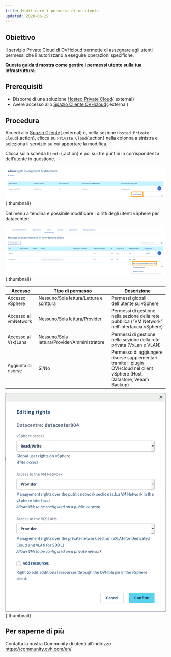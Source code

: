 ```yaml
---
title: Modificare i permessi di un utente
updated: 2020-06-29
---
```


## Obiettivo

Il servizio Private Cloud di OVHcloud permette di assegnare agli utenti permessi che li autorizzano a eseguire operazioni specifiche.

**Questa guida ti mostra come gestire i permessi utente sulla tua infrastruttura.**

## Prerequisiti

* Disporre di una soluzione [Hosted Private Cloud](https://www.ovhcloud.com/it/enterprise/products/hosted-private-cloud/){.external}
* Avere accesso allo [Spazio Cliente OVHcloud](https://www.ovh.com/auth/?action=gotomanager&from=https://www.ovh.it/&ovhSubsidiary=it){.external}

## Procedura

Accedi allo [Spazio Cliente](https://www.ovh.com/auth/?action=gotomanager&from=https://www.ovh.it/&ovhSubsidiary=it){.external} e, nella sezione `Hosted Private Cloud`{.action}, clicca su `Private Cloud`{.action} nella colonna a sinistra e seleziona il servizio su cui apportare la modifica.

Clicca sulla scheda `Utenti`{.action} e poi sui tre puntini in corrispondenza dell’utente in questione.

![Visualizza/Modifica i diritti per DC](images/user_rights_1.png){.thumbnail}

Dal menu a tendina è possibile modificare i diritti degli utenti vSphere per datacenter:

![Modificare i diritti](images/user_rights_2.png){.thumbnail}

| Accesso  | Tipo di permesso | Descrizione |
|---|---|---|
| Accesso vSphere | Nessuno/Sola lettura/Lettura e scrittura | Permessi globali dell'utente su vSphere |
| Accesso al vmNetwork | Nessuno/Sola lettura/Provider | Permessi di gestione nella sezione della rete pubblica (“VM Network” nell'interfaccia vSphere) |
| Accesso al V(x)Lans | Nessuno/Sola lettura/Provider/Amministratore | Permessi di gestione nella sezione della rete privata (VxLan e VLAN) |
| Aggiunta di risorse | Sì/No | Permesso di aggiungere risorse supplementari tramite il plugin OVHcloud nel client vSphere (Host, Datastore, Veeam Backup) |

![Modificare i diritti](images/user_rights_3.png){.thumbnail}

## Per saperne di più

Contatta la nostra Community di utenti all’indirizzo <https://community.ovh.com/en/>.
